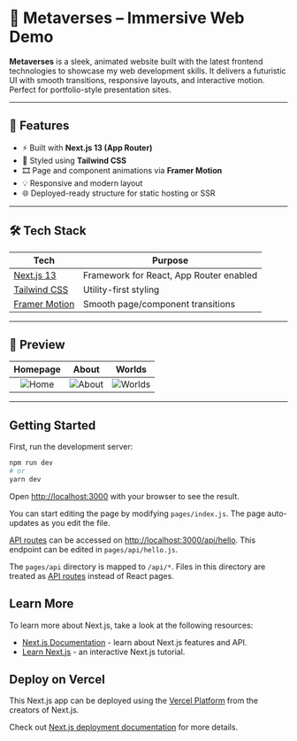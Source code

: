 # 🌌 Metaverses – Immersive Web Demo

**Metaverses** is a sleek, animated website built with the latest frontend technologies to showcase my web development skills. It delivers a futuristic UI with smooth transitions, responsive layouts, and interactive motion. Perfect for portfolio-style presentation sites.

---

## 🚀 Features

- ⚡ Built with **Next.js 13 (App Router)**
- 🎨 Styled using **Tailwind CSS**
- 🎞️ Page and component animations via **Framer Motion**
- 💡 Responsive and modern layout
- 🌐 Deployed-ready structure for static hosting or SSR

---

## 🛠️ Tech Stack

| Tech         | Purpose                     |
|--------------|-----------------------------|
| [Next.js 13](https://nextjs.org/)     | Framework for React, App Router enabled |
| [Tailwind CSS](https://tailwindcss.com/) | Utility-first styling |
| [Framer Motion](https://www.framer.com/motion/) | Smooth page/component transitions |

---

## 📸 Preview

| Homepage | About | Worlds |
|:--:|:--:|:--:|
| ![Home](https://cdn.imgchest.com/files/7ogcbkr6aly.png) | ![About](https://cdn.imgchest.com/files/7bwckd3p6k7.png) | ![Worlds](https://cdn.imgchest.com/files/4nec8mbqzz4.png) |

---

## Getting Started

First, run the development server:

```bash
npm run dev
# or
yarn dev
```

Open [http://localhost:3000](http://localhost:3000) with your browser to see the result.

You can start editing the page by modifying `pages/index.js`. The page auto-updates as you edit the file.

[API routes](https://nextjs.org/docs/api-routes/introduction) can be accessed on [http://localhost:3000/api/hello](http://localhost:3000/api/hello). This endpoint can be edited in `pages/api/hello.js`.

The `pages/api` directory is mapped to `/api/*`. Files in this directory are treated as [API routes](https://nextjs.org/docs/api-routes/introduction) instead of React pages.

## Learn More

To learn more about Next.js, take a look at the following resources:

- [Next.js Documentation](https://nextjs.org/docs) - learn about Next.js features and API.
- [Learn Next.js](https://nextjs.org/learn) - an interactive Next.js tutorial.

## Deploy on Vercel

This Next.js app can be deployed using the [Vercel Platform](https://vercel.com/new?utm_medium=default-template&filter=next.js&utm_source=create-next-app&utm_campaign=create-next-app-readme) from the creators of Next.js.

Check out [Next.js deployment documentation](https://nextjs.org/docs/deployment) for more details.
